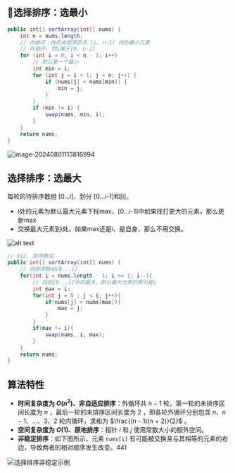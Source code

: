 ## 🚀选择排序：选最小

```java
public int[] sortArray(int[] nums) {
    int n = nums.length;
    // 内循环：找到未排序区间 [i, n-1] 内的最小元素
    // 外循环: 则i属于[0, n-2]
    for (int i = 0; i < n - 1; i++) 
        // 默认第一个最小
        int min = i;
        for (int j = i + 1; j < n; j++) {
            if (nums[j] < nums[min]) {
                min = j;
            }
        }
        if (min != i) {
            swap(nums, min, i);
        }
    }
    return nums;
}
```

![image-20240801113816994](https://cdn.jsdelivr.net/gh/sword4869/pic1@main/images/202408011138090.png)

## 选择排序：选最大

每轮的待排序数组 [0...i]，划分 [0...i-1]和[i]。

- i处的元素为默认最大元素下标max，[0...i-1]中如果找打更大的元素，那么更新max
- 交换最大元素到i处。如果max还是i，是自身，那么不用交换。


![alt text](https://cdn.jsdelivr.net/gh/sword4869/pic1@main/images/202406201444924.png)


```java
// 912. 排序数组
public int[] sortArray(int[] nums) {
    // 待排序数组[0...i]
    for(int i = nums.length - 1; i >= 1; i--){
        // 找到[0...i]中的最大。默认最大元素的索引是i
        int max = i;
        for(int j = 0 ; j < i; j++){
            if(nums[j] > nums[max]){
                max = j;
            }
        }
        if(max != i){
            swap(nums, i, max);
        }
    }
    return nums;
}
```

## 算法特性

- **时间复杂度为 $O(n^2)$、非自适应排序**：外循环共 $n - 1$ 轮，第一轮的未排序区间长度为 $n$ ，最后一轮的未排序区间长度为 $2$ ，即各轮外循环分别包含 $n$、$n - 1$、$\dots$、$3$、$2$ 轮内循环，求和为 $\frac{(n - 1)(n + 2)}{2}$ 。
- **空间复杂度为 $O(1)$、原地排序**：指针 $i$ 和 $j$ 使用常数大小的额外空间。
- **非稳定排序**：如下图所示，元素 `nums[i]` 有可能被交换至与其相等的元素的右边，导致两者的相对顺序发生改变。441

![选择排序非稳定示例](https://www.hello-algo.com/chapter_sorting/selection_sort.assets/selection_sort_instability.png)
